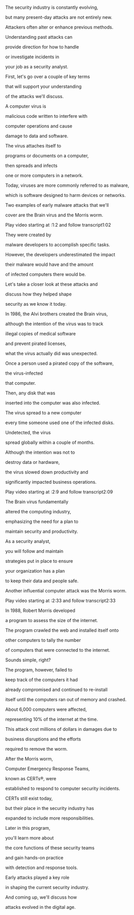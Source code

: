 The security industry is constantly evolving, 

but many present-day attacks are not entirely new. 

Attackers often alter or enhance previous methods. 

Understanding past attacks can 

provide direction for how to handle 

or investigate incidents in 

your job as a security analyst. 

First, let's go over a couple of key terms 

that will support your understanding 

of the attacks we'll discuss. 

A computer virus is 

malicious code written to interfere with 

computer operations and cause 

damage to data and software. 

The virus attaches itself to 

programs or documents on a computer, 

then spreads and infects 

one or more computers in a network. 

Today, viruses are more commonly referred to as malware, 

which is software designed to harm devices or networks. 

Two examples of early malware attacks that we'll 

cover are the Brain virus and the Morris worm.

Play video starting at :1:2 and follow transcript1:02

They were created by 

malware developers to accomplish specific tasks. 

However, the developers underestimated the impact 

their malware would have and the amount 

of infected computers there would be. 

Let's take a closer look at these attacks and 

discuss how they helped shape 

security as we know it today. 

In 1986, the Alvi brothers created the Brain virus, 

although the intention of the virus was to track 

illegal copies of medical software 

and prevent pirated licenses, 

what the virus actually did was unexpected. 

Once a person used a pirated copy of the software, 

the virus-infected 

that computer. 

Then, any disk that was 

inserted into the computer was also infected. 

The virus spread to a new computer 

every time someone used one of the infected disks. 

Undetected, the virus 

spread globally within a couple of months. 

Although the intention was not to 

destroy data or hardware, 

the virus slowed down productivity and 

significantly impacted business operations.

Play video starting at :2:9 and follow transcript2:09

The Brain virus fundamentally 

altered the computing industry, 

emphasizing the need for a plan to 

maintain security and productivity. 

As a security analyst, 

you will follow and maintain 

strategies put in place to ensure 

your organization has a plan 

to keep their data and people safe. 

Another influential computer attack was the Morris worm.

Play video starting at :2:33 and follow transcript2:33

In 1988, Robert Morris developed 

a program to assess the size of the internet. 

The program crawled the web and installed itself onto 

other computers to tally the number 

of computers that were connected to the internet. 

Sounds simple, right? 

The program, however, failed to 

keep track of the computers it had 

already compromised and continued to re-install 

itself until the computers ran out of memory and crashed. 

About 6,000 computers were affected, 

representing 10% of the internet at the time. 

This attack cost millions of dollars in damages due to 

business disruptions and the efforts 

required to remove the worm. 

After the Morris worm, 

Computer Emergency Response Teams, 

known as CERTs®, were 

established to respond to computer security incidents. 

CERTs still exist today, 

but their place in the security industry has 

expanded to include more responsibilities. 

Later in this program, 

you'll learn more about 

the core functions of these security teams 

and gain hands-on practice 

with detection and response tools. 

Early attacks played a key role 

in shaping the current security industry. 

And coming up, we'll discuss how 

attacks evolved in the digital age.